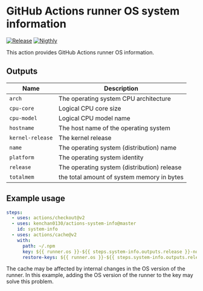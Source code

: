# GitHub Actions runner OS system information

[![Release](https://img.shields.io/github/v/release/kenchan0130/actions-system-info)](https://github.com/kenchan0130/actions-system-info/releases)
[![Nigthly](https://github.com/kenchan0130/actions-system-info/workflows/Nigthly/badge.svg)](https://github.com/kenchan0130/actions-system-info/actions?query=workflow%3ANigthly)

This action provides GitHub Actions runner OS information.

## Outputs

Name|Description
---|---
`arch`|The operating system CPU architecture
`cpu-core`|Logical CPU core size
`cpu-model`|Logical CPU model name
`hostname`|The host name of the operating system
`kernel-release`|The kernel release
`name`|The operating system (distribution) name
`platform`|The operating system identity
`release`|The operating system (distribution) release
`totalmem`|the total amount of system memory in bytes

## Example usage

```yaml
steps:
  - uses: actions/checkout@v2
  - uses: kenchan0130/actions-system-info@master
    id: system-info
  - uses: actions/cache@v2
    with:
      path: ~/.npm
      key: ${{ runner.os }}-${{ steps.system-info.outputs.release }}-node-${{ hashFiles('**/package-lock.json') }}
      restore-keys: ${{ runner.os }}-${{ steps.system-info.outputs.release }}-node-
```

The cache may be affected by internal changes in the OS version of the runner.
In this example, adding the OS version of the runner to the key may solve this problem.
